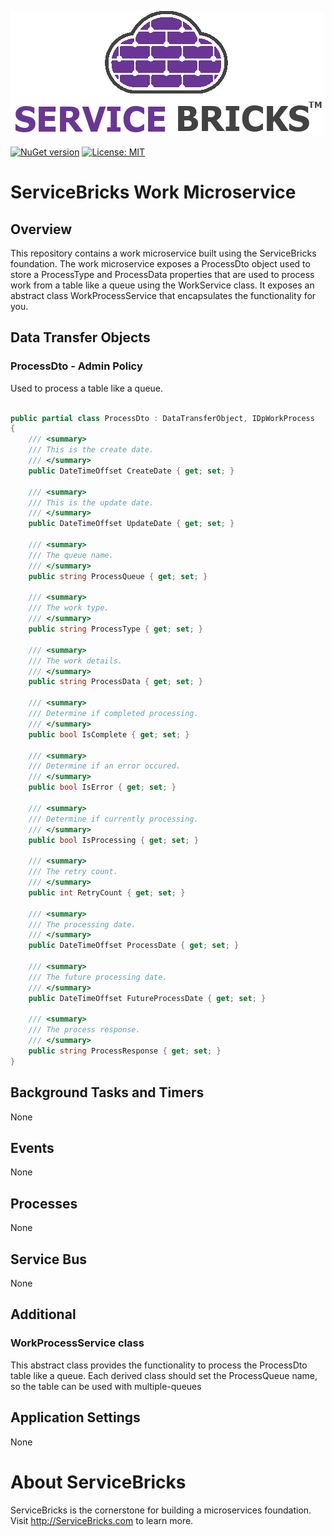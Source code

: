 ![ServiceBricks Logo](https://github.com/holomodular/ServiceBricks/blob/main/Logo.png)  

[![NuGet version](https://badge.fury.io/nu/ServiceBricks.Work.Microservice.svg)](https://badge.fury.io/nu/ServiceBricks.Work.Microservice)
[![License: MIT](https://img.shields.io/badge/License-MIT-389DA0.svg)](https://opensource.org/licenses/MIT)

# ServiceBricks Work Microservice

## Overview

This repository contains a work microservice built using the ServiceBricks foundation.
The work microservice exposes a ProcessDto object used to store a ProcessType and ProcessData properties that are used to process work from a table like a queue using the WorkService class.
It exposes an abstract class WorkProcessService that encapsulates the functionality for you.

## Data Transfer Objects

### ProcessDto - Admin Policy
Used to process a table like a queue.

```csharp

public partial class ProcessDto : DataTransferObject, IDpWorkProcess
{
    /// <summary>
    /// This is the create date.
    /// </summary>
    public DateTimeOffset CreateDate { get; set; }

    /// <summary>
    /// This is the update date.
    /// </summary>
    public DateTimeOffset UpdateDate { get; set; }

    /// <summary>
    /// The queue name.
    /// </summary>
    public string ProcessQueue { get; set; }

    /// <summary>
    /// The work type.
    /// </summary>
    public string ProcessType { get; set; }

    /// <summary>
    /// The work details.
    /// </summary>
    public string ProcessData { get; set; }

    /// <summary>
    /// Determine if completed processing.
    /// </summary>
    public bool IsComplete { get; set; }

    /// <summary>
    /// Determine if an error occured.
    /// </summary>
    public bool IsError { get; set; }

    /// <summary>
    /// Determine if currently processing.
    /// </summary>
    public bool IsProcessing { get; set; }

    /// <summary>
    /// The retry count.
    /// </summary>
    public int RetryCount { get; set; }

    /// <summary>
    /// The processing date.
    /// </summary>
    public DateTimeOffset ProcessDate { get; set; }

    /// <summary>
    /// The future processing date.
    /// </summary>
    public DateTimeOffset FutureProcessDate { get; set; }

    /// <summary>
    /// The process response.
    /// </summary>
    public string ProcessResponse { get; set; }
}

```

## Background Tasks and Timers

None

## Events
None

## Processes
None

## Service Bus
None

## Additional

### WorkProcessService class
This abstract class provides the functionality to process the ProcessDto table like a queue. Each derived class should set the ProcessQueue name, so the table can be used with multiple-queues

## Application Settings
None

# About ServiceBricks

ServiceBricks is the cornerstone for building a microservices foundation.
Visit http://ServiceBricks.com to learn more.

